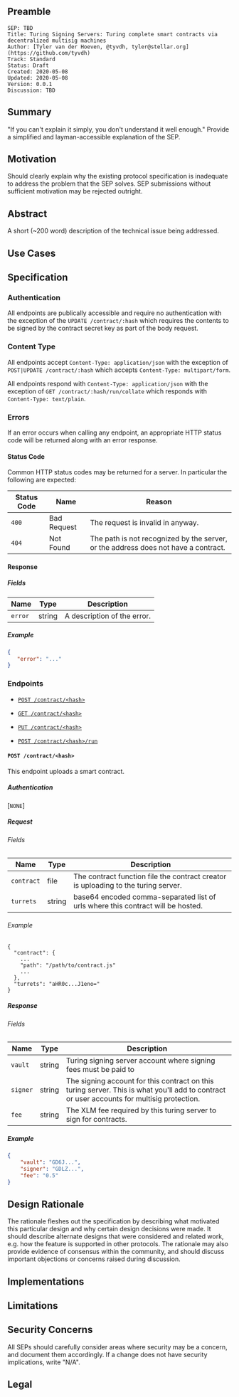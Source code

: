 ## Preamble

```
SEP: TBD
Title: Turing Signing Servers: Turing complete smart contracts via decentralized multisig machines
Author: [Tyler van der Hoeven, @tyvdh, tyler@stellar.org](https://github.com/tyvdh)
Track: Standard
Status: Draft
Created: 2020-05-08
Updated: 2020-05-08
Version: 0.0.1
Discussion: TBD
```

## Summary
"If you can't explain it simply, you don't understand it well enough." Provide a simplified and
layman-accessible explanation of the SEP.

## Motivation
Should clearly explain why the existing protocol specification is inadequate to address the problem
that the SEP solves. SEP submissions without sufficient motivation may be rejected outright.

## Abstract
A short (~200 word) description of the technical issue being addressed.

## Use Cases

## Specification

### Authentication

All endpoints are publically accessible and require no authentication with the exception of the `UPDATE /contract/:hash` which requires the contents to be signed by the contract secret key as part of the body request.

### Content Type

All endpoints accept `Content-Type: application/json` with the exception of `POST|UPDATE /contract/:hash` which accepts `Content-Type: multipart/form`.

All endpoints respond with `Content-Type: application/json` with the exception of `GET /contract/:hash/run/collate` which responds with `Content-Type: text/plain`.

### Errors

If an error occurs when calling any endpoint, an appropriate HTTP status code
will be returned along with an error response.

#### Status Code

Common HTTP status codes may be returned for a server. In particular the following are expected:

Status Code | Name | Reason
-----|------|------------
`400` | Bad Request | The request is invalid in anyway.
`404` | Not Found | The path is not recognized by the server, or the address does not have a contract.

#### Response

##### Fields

Name | Type | Description
-----|------|------------
`error` | string | A description of the error.

##### Example

```json
{
   "error": "..."
}
```

### Endpoints

- [`POST /contract/<hash>`](#post-contract-hash)
<!-- - [`POST /contract/<hash>/collate`](#post-contract-hash-collate) -->
- [`GET /contract/<hash>`](#get-contract-hash)
<!-- - [`GET /contract/<hash>/collate`](#get-contract-hash-collate) -->
- [`PUT /contract/<hash>`](#put-contract-hash)
<!-- - [`PUT /contract/<hash>/collate`](#put-contract-hash-collate) -->
- [`POST /contract/<hash>/run`](#post-contract-hash-run)
<!-- - [`POST /contract/<hash>/run/collate`](#post-contract-hash-run-collate) -->

#### `POST /contract/<hash>`

This endpoint uploads a smart contract.


##### Authentication
[`NONE`]

##### Request

###### Fields

Name | Type | Description
-----|------|------------
`contract` | file | The contract function file the contract creator is uploading to the turing server.
`turrets` | string | base64 encoded comma-separated list of urls where this contract will be hosted.

###### Example

```json5
{
  "contract": {
    ...
    "path": "/path/to/contract.js"
    ...
  },
  "turrets": "aHR0c...J1eno="
}
```

##### Response

###### Fields

Name | Type | Description
-----|------|------------
`vault` | string | Turing signing server account where signing fees must be paid to
`signer` | string | The signing account for this contract on this turing server. This is what you'll add to contract or user accounts for multisig protection.
`fee` | string | The XLM fee required by this turing server to sign for contracts.

##### Example

```json
{
    "vault": "GD6J...",
    "signer": "GDLZ...",
    "fee": "0.5"
}
```

## Design Rationale
The rationale fleshes out the specification by describing what motivated this particular design and
why certain design decisions were made. It should describe alternate designs that were
considered and related work, e.g. how the feature is supported in other protocols. The rationale
may also provide evidence of consensus within the community, and should discuss important
objections or concerns raised during discussion.

## Implementations

## Limitations

## Security Concerns
All SEPs should carefully consider areas where security may be a concern, and document them
accordingly. If a change does not have security implications, write "N/A".

## Legal